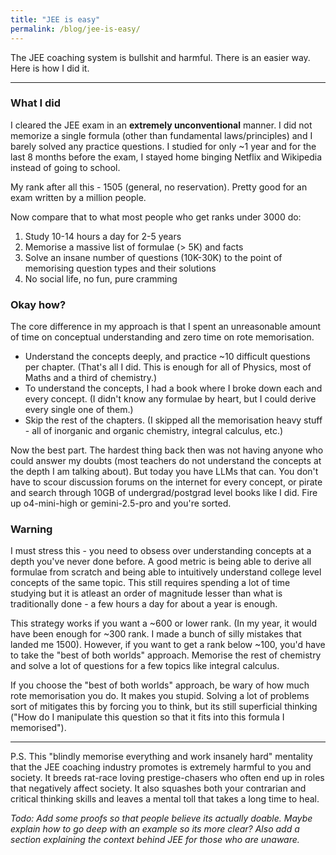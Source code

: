 ```yaml
---
title: "JEE is easy"
permalink: /blog/jee-is-easy/
---
```

The JEE coaching system is bullshit and harmful. There is an easier way. Here is how I did it.

---

### What I did
I cleared the JEE exam in an **extremely unconventional** manner. I did not memorize a single formula (other than fundamental laws/principles) and I barely solved any practice questions. I studied for only ~1 year and for the last 8 months before the exam, I stayed home binging Netflix and Wikipedia instead of going to school. 

My rank after all this - 1505 (general, no reservation). Pretty good for an exam written by a million people.

Now compare that to what most people who get ranks under 3000 do:
1. Study 10-14 hours a day for 2-5 years
2. Memorise a massive list of formulae (> 5K) and facts
3. Solve an insane number of questions (10K-30K) to the point of memorising question types and their solutions
4. No social life, no fun, pure cramming

### Okay how?
The core difference in my approach is that I spent an unreasonable amount of time on conceptual understanding and zero time on rote memorisation.
- Understand the concepts deeply, and practice ~10 difficult questions per chapter. (That's all I did. This is enough for all of Physics, most of Maths and a third of chemistry.)
- To understand the concepts, I had a book where I broke down each and every concept. (I didn't know any formulae by heart, but I could derive every single one of them.)
- Skip the rest of the chapters. (I skipped all the memorisation heavy stuff - all of inorganic and organic chemistry, integral calculus, etc.)  

Now the best part. The hardest thing back then was not having anyone who could answer my doubts (most teachers do not understand the concepts at the depth I am talking about). But today you have LLMs that can. You don't have to scour discussion forums on the internet for every concept, or pirate and search through 10GB of undergrad/postgrad level books like I did. Fire up o4-mini-high or gemini-2.5-pro and you're sorted. 


### Warning
I must stress this - you need to obsess over understanding concepts at a depth you've never done before. A good metric is being able to derive all formulae from scratch and being able to intuitively understand college level concepts of the same topic. This still requires spending a lot of time studying but it is atleast an order of magnitude lesser than what is traditionally done - a few hours a day for about a year is enough. 

This strategy works if you want a ~600 or lower rank. (In my year, it would have been enough for ~300 rank. I made a bunch of silly mistakes that landed me 1500). However, if you want to get a rank below ~100, you'd have to take the "best of both worlds" approach. Memorise the rest of chemistry and solve a lot of questions for a few topics like integral calculus.  

If you choose the "best of both worlds" approach, be wary of how much rote memorisation you do. It makes you stupid. Solving a lot of problems sort of mitigates this by forcing you to think, but its still superficial thinking ("How do I manipulate this question so that it fits into this formula I memorised"). 

---
P.S.
This "blindly memorise everything and work insanely hard" mentality that the JEE coaching industry promotes is extremely harmful to you and society. It breeds rat-race loving prestige-chasers who often end up in roles that negatively affect society. It also squashes both your contrarian and critical thinking skills and leaves a mental toll that takes a long time to heal.


*Todo: Add some proofs so that people believe its actually doable. Maybe explain how to go deep with an example so its more clear? Also add a section explaining the context behind JEE for those who are unaware.*



<!-- 
This routine is unneccessary and takes a massive mental toll. 

I spent time understanding concepts 
This sort of routine is pushed onto students by the "JEE coaching" industry. They 
The worst part? Most of the teachers (ofc, exceptions exist) themselves have rote memorised facts and aren't strong in concepts.

See the appendix for the following: (ADD HYPERLINKS) Why am I writing this, proof of all my claims here.

## Why am I writing this?
(1) My experience with JEE is very unique, (2) the age of LLMs has makes my path much less riskier and (3) JEE is a great demonstration of Goodhart's law

## What is JEE? (APPENDIX)
This is the entrance examination for IITs (a group of the top engineering schools in India) and is colloqially considered one of the hardest high school examinations in the world. ~1.5 million kids write it every year, with only the top 10,000 qualifying.

## Misconceptions
Now that you know all the above, what can you infer?
| Myth | Fact |
|--|--|
| IIT grads are extremely intelligent | They have the skills required to pass competitive analytical examinations - the capability to work extremely hard and above average analytical skills |

I don't mean to shit on all my fellow IIT grads. Due to the competitive nature of the exam, those who pass generally are smarter than average, but not as much as society seems to believe. They do have 2 skills that are extremely valuable - the ability to work extremely hard and analytical problem solving skills.  



## What should an ideal replacement test for?
I assume the intent of JEE is to find the smartest/most capable students in India, and reward them with a great education so that they can contribute positively to the country. With this goal in mind, I don't think much needs to be changed about JEE since imo intelligence is overrated and hardworkers better contribute to society. , but But JEE is no longer is a good measure of smartness/capability because of this $3B coaching industry that now revolves it. It is a great demonstration of Goodhart's law:
> When a measure becomes a target, it ceases to be a good measure

Not everything needs to be changed though. I think intelligence is overrated and an exam that rewards hardworkers is better for society. What I rue? THe "JEE coaching" industry breeds prestige-chasers who often end up in roles that negatively affect society. It squashes both contrarian and critical thinking skills, rewards rote memorisation and leaves a mental toll on a huge number of teenagers every year.

## What are better signals of intelligence?
- 


<!-- ## Points I want to add
olympiads - possibly smarter - still can be gamed
Smart people are everywhere, not just at IITs. Finding them is hard.
Jamwal
JEE might be an antisignal to intellect. It is a good signal for ?? (people who like science?)
Might be a signal for some base level of intelligence
There's a difference between skill level and intellect
Do I recommend this path? No if you're only goal is getting into IITs. I am just telling you its possible so that those of you who are smart but don't want to slog. Bewarned though. If you are smart enough, slogging will essentially guarantee you qualifying. Concepts is riskier
List books which you used (Jerry march, etc.)
It is true that obsession gets you in. Obsess over practice or concepts - your choice. In today's day and age, LLMs should allow you to choose the concepts path.
Here is my exact score and paper for proof

## About JEE
This is the entrance examination for IITs (a group of the top engineering schools in India) and is colloqially considered the hardest high school examination in the world. ~1.5 million kids write it every year, with only the top 10,000 qualifying.

## Misconceptions
- Qualifying JEE requires high intellect
- JEE is a difficult exam to prepare for


##  

Anyone, regardless of intelligence (above a baseline) would qualify if they did this. It becomes a test of grit, not intelligence. The reward of this path is the ability to work hard on anything + decent analytical skills. The entire coaching industry is built around this system. It's the biggest complaint against JEE - "It only tests memorisation and not conceptual understanding"

However, a lot of the people I mentioned above didn't memorise their way through. For example, I found JEE to be super easy. I studied for only one year, not those crazy hours, and would have practiced ~1K questions in total. I got a rank of 1505 (common rank list).  

Among my 1k batchmates, here are my estimates:
- ~10 people without coaching / only understanding concepts
- ~30 people who took the "best of both worlds approach"
- Rest through memorisation.

### How to score high without studying that much?


## Why am I writing this? 
IITs are viewed as a ticket out of socioeconomic backwardness because the media hypes up the relatively high salaries recieved by graduates. There's a massive industry set up around qualifying it. A section of media revveres people who qualify. Another section considers them trash memorisers.   

From intelligence blog
How is this related to JEE? Its a common misconception that scoring high in this exam implies you are smart. I disagree. Scoring high can be done in 2 ways: (1) A lot of time & effort memorizing an insane amount of problems or (2) understanding the theory in depth and solving a few problems. The JEE coaching industry is a system built around the former. Intelligence doesn't really matter for this (though it helps). 

 Almost anyone can do the former. Its Close to 99% of those who score high fall into the former category. 
 
 -->
